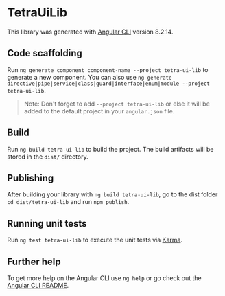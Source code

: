 # TetraUiLib

This library was generated with [Angular CLI](https://github.com/angular/angular-cli) version 8.2.14.

## Code scaffolding

Run `ng generate component component-name --project tetra-ui-lib` to generate a new component. You can also use `ng generate directive|pipe|service|class|guard|interface|enum|module --project tetra-ui-lib`.
> Note: Don't forget to add `--project tetra-ui-lib` or else it will be added to the default project in your `angular.json` file. 

## Build

Run `ng build tetra-ui-lib` to build the project. The build artifacts will be stored in the `dist/` directory.

## Publishing

After building your library with `ng build tetra-ui-lib`, go to the dist folder `cd dist/tetra-ui-lib` and run `npm publish`.

## Running unit tests

Run `ng test tetra-ui-lib` to execute the unit tests via [Karma](https://karma-runner.github.io).

## Further help

To get more help on the Angular CLI use `ng help` or go check out the [Angular CLI README](https://github.com/angular/angular-cli/blob/master/README.md).
